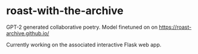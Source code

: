# roast-with-the-archive
GPT-2 generated collaborative poetry. Model finetuned on on https://roast-archive.github.io/

Currently working on the associated interactive Flask web app.
